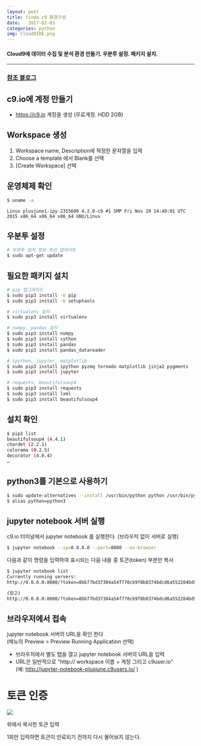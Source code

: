 ```yaml
---
layout: post
title: finda c9 환경구성
date:   2017-02-03
categories: python
img: Cloud9IDE.png
---
```


#### Cloud9에 데이터 수집 및 분석 환경 만들기. 우분투 설정. 패키지 설치.

----------------------------------

### [참조 블로그](https://nbviewer.ipython.org/gist/FinanceData/ce2d4180328bc747b096071e8aee4225)

## c9.io에 계정 만들기
* https://c9.io 계정을 생성 (무료계정. HDD 2GB)

## Workspace 생성
1. Workspace name, Description에 적정한 문자열을 입력
1. Choose a template 에서 Blank를 선택
1. [Create Workspace] 선택

## 운영체제 확인

```bash
$ uname -a
```

```
Linux plusjune1-ipy-2355606 4.2.0-c9 #1 SMP Fri Nov 20 14:49:01 UTC 2015 x86_64 x86_64 x86_64 GNU/Linux
```



## 우분투 설정
```bash
# 우분투 설치 정보 최신 업데이트
$ sudo apt-get update
```

## 필요한 패키지 설치

```bash
# pip 업그레이드
$ sudo pip3 install -U pip
$ sudo pip3 install -U setuptools

# virtualenv 설치
$ sudo pip3 install virtualenv

# numpy, pandas 설치
$ sudo pip3 install numpy
$ sudo pip3 install cython
$ sudo pip3 install pandas
$ sudo pip3 install pandas_datareader

# ipython, jupyter, matplotlib
$ sudo pip3 install ipython pyzmq tornado matplotlib jinja2 pygments
$ sudo pip3 install jupyter

# requests, beautifulsoup4
$ sudo pip3 install requests
$ sudo pip3 install lxml
$ sudo pip3 install beautifulsoup4
```

## 설치 확인

```bash
$ pip3 list
beautifulsoup4 (4.4.1)
chardet (2.2.1)
colorama (0.2.5)
decorator (4.0.4)
…
```

## python3를 기본으로 사용하기

```bash
$ sudo update-alternatives --install /usr/bin/python python /usr/bin/python3.4.3
$ alias python=python3
```

## jupyter notebook 서버 실행

c9.io 터미널에서 jupyter notebook 를 실행한다. (브라우저 없이 서버로 실행)

```bash
$ jupyter notebook --ip=0.0.0.0 --port=8080 --no-browser
```

다음과 같이 명령을 입력하여 표시되는 다음 내용 중 토큰(token) 부분만 복사

```bash
$ jupyter notebook list
Currently running servers:
http://0.0.0.0:8080/?token=8bb77bd37304a54f770cb9f8b8374bdcd6a552284bd9b7ba :: /home/ubuntu/workspace

(참고)                
http://0.0.0.0:8080/?token=8bb77bd37304a54f770cb9f8b8374bdcd6a552284bd9b7ba 부분을 마우스로 클릭하면 클라이언트에서 노트북이 실행된다.
```

## 브라우저에서 접속

jupyter notebook 서버의 URL을 확인 한다 <br/> (메뉴의 Preview > Preview Running Application 선택) 


* 브라우저에서 별도 탭을 열고 jupyter notebook 서버의 URL을 입력 
* URL은 일반적으로 "http:// workspace 이름 + 계정 그리고 c9user.io" <br/>(예: http://jupyter-notebook-plusjune.c9users.io/ )


# 토큰 인증

<img src="http://i.imgur.com/gSzITRs.png" >

위에서 복사한 토큰 입력

1회만 입력하면 토큰이 만료되기 전까지 다시 물어보지 않는다.
